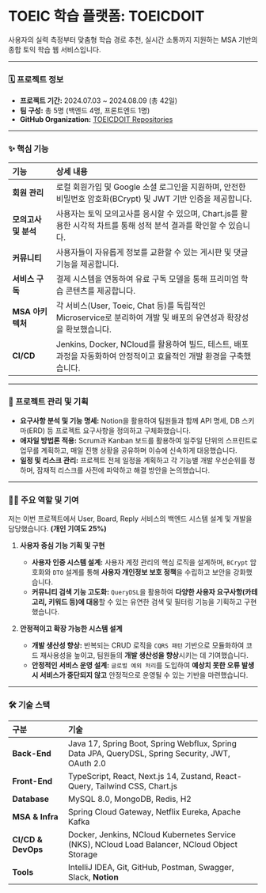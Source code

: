 # TOEIC 학습 플랫폼: TOEICDOIT
사용자의 실력 측정부터 맞춤형 학습 경로 추천, 실시간 소통까지 지원하는 MSA 기반의 종합 토익 학습 웹 서비스입니다.

---

### 🗓️ 프로젝트 정보
* **프로젝트 기간:** 2024.07.03 ~ 2024.08.09 (총 42일)
* **팀 구성:** 총 5명 (백엔드 4명, 프론트엔드 1명)
* **GitHub Organization:** [TOEICDOIT Repositories](https://github.com/orgs/TOEICDOIT/repositories)

---

### ✨ 핵심 기능
| 기능 | 상세 내용 |
| :--- | :--- |
| **회원 관리** | 로컬 회원가입 및 Google 소셜 로그인을 지원하며, 안전한 비밀번호 암호화(BCrypt) 및 JWT 기반 인증을 제공합니다. |
| **모의고사 및 분석** | 사용자는 토익 모의고사를 응시할 수 있으며, Chart.js를 활용한 시각적 차트를 통해 성적 분석 결과를 확인할 수 있습니다. |
| **커뮤니티** | 사용자들이 자유롭게 정보를 교환할 수 있는 게시판 및 댓글 기능을 제공합니다. |
| **서비스 구독** | 결제 시스템을 연동하여 유료 구독 모델을 통해 프리미엄 학습 콘텐츠를 제공합니다. |
| **MSA 아키텍처** | 각 서비스(User, Toeic, Chat 등)를 독립적인 Microservice로 분리하여 개발 및 배포의 유연성과 확장성을 확보했습니다. |
| **CI/CD** | Jenkins, Docker, NCloud를 활용하여 빌드, 테스트, 배포 과정을 자동화하여 안정적이고 효율적인 개발 환경을 구축했습니다. |

---

### 🚀 프로젝트 관리 및 기획
* **요구사항 분석 및 기능 명세:** Notion을 활용하여 팀원들과 함께 API 명세, DB 스키마(ERD) 등 프로젝트 요구사항을 정의하고 구체화했습니다.
* **애자일 방법론 적용:** Scrum과 Kanban 보드를 활용하여 일주일 단위의 스프린트로 업무를 계획하고, 매일 진행 상황을 공유하며 이슈에 신속하게 대응했습니다.
* **일정 및 리스크 관리:** 프로젝트 전체 일정을 계획하고 각 기능별 개발 우선순위를 정하며, 잠재적 리스크를 사전에 파악하고 해결 방안을 논의했습니다.

---

### 👨‍💻 주요 역할 및 기여
저는 이번 프로젝트에서 User, Board, Reply 서비스의 백엔드 시스템 설계 및 개발을 담당했습니다. **(개인 기여도 25%)**

1.  **사용자 중심 기능 기획 및 구현**
    * **사용자 인증 시스템 설계:** 사용자 계정 관리의 핵심 로직을 설계하며, `BCrypt` 암호화와 `DTO` 설계를 통해 **사용자 개인정보 보호 정책**을 수립하고 보안을 강화했습니다.
    * **커뮤니티 검색 기능 고도화:** `QueryDSL`을 활용하여 **다양한 사용자 요구사항(카테고리, 키워드 등)에 대응**할 수 있는 유연한 검색 및 필터링 기능을 기획하고 구현했습니다.

2.  **안정적이고 확장 가능한 시스템 설계**
    * **개발 생산성 향상:** 반복되는 CRUD 로직을 `CQRS 패턴` 기반으로 모듈화하여 코드 재사용성을 높이고, 팀원들의 **개발 생산성을 향상**시키는 데 기여했습니다.
    * **안정적인 서비스 운영 설계:** `글로벌 예외 처리`를 도입하여 **예상치 못한 오류 발생 시 서비스가 중단되지 않고** 안정적으로 운영될 수 있는 기반을 마련했습니다.

---

### 🛠️ 기술 스택
| 구분 | 기술 |
| :--- | :--- |
| **Back-End** | Java 17, Spring Boot, Spring Webflux, Spring Data JPA, QueryDSL, Spring Security, JWT, OAuth 2.0 |
| **Front-End** | TypeScript, React, Next.js 14, Zustand, React-Query, Tailwind CSS, Chart.js |
| **Database** | MySQL 8.0, MongoDB, Redis, H2 |
| **MSA & Infra** | Spring Cloud Gateway, Netflix Eureka, Apache Kafka |
| **CI/CD & DevOps**| Docker, Jenkins, NCloud Kubernetes Service (NKS), NCloud Load Balancer, NCloud Object Storage |
| **Tools** | IntelliJ IDEA, Git, GitHub, Postman, Swagger, Slack, **Notion** |
